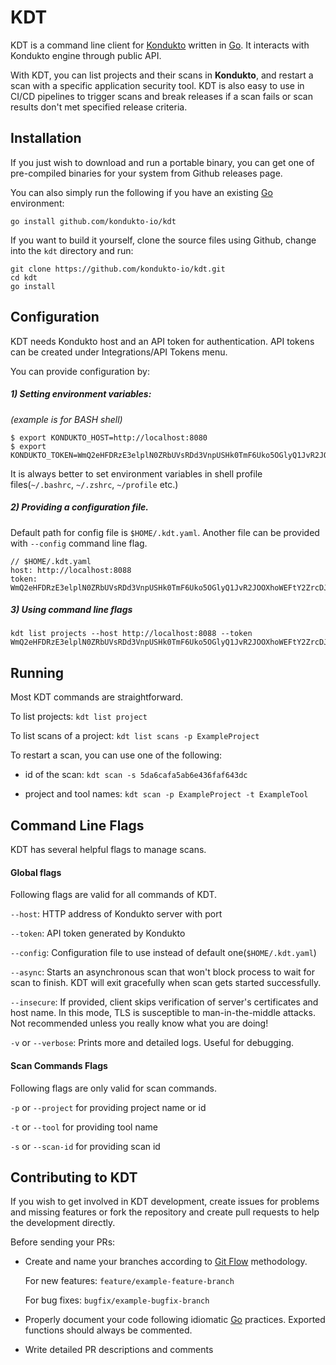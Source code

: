 # KDT
KDT is a command line client for [Kondukto](https://kondukto.io) written in [Go](https://golang.org). It interacts with Kondukto engine through public API. 

With KDT, you can list projects and their scans in **Kondukto**, and restart a scan with a specific application security tool. KDT is also easy to use in CI/CD pipelines to trigger scans and break releases if a scan fails or scan results don't met specified release criteria. 

## Installation
If you just wish to download and run a portable binary, you can get one of pre-compiled binaries for your system from Github releases page.

You can also simply run the following if you have an existing [Go](https://golang.org) environment:
```
go install github.com/kondukto-io/kdt
```

If you want to build it yourself, clone the source files using Github, change into the `kdt` directory and run:
```
git clone https://github.com/kondukto-io/kdt.git
cd kdt
go install
```

## Configuration
KDT needs Kondukto host and an API token for authentication. API tokens can be created under Integrations/API Tokens menu.

You can provide configuration by:

##### 1) Setting environment variables: 

*(example is for BASH shell)*
```
$ export KONDUKTO_HOST=http://localhost:8080
$ export KONDUKTO_TOKEN=WmQ2eHFDRzE3elplN0ZRbUVsRDd3VnpUSHk0TmF6Uko5OGlyQ1JvR2JOOXhoWEFtY2ZrcDJZUGtrb2tV
```
It is always better to set environment variables in shell profile files(`~/.bashrc`, `~/.zshrc`, `~/profile` etc.)
##### 2) Providing a configuration file.

Default path for config file is `$HOME/.kdt.yaml`. Another file can be provided with `--config` command line flag.
```
// $HOME/.kdt.yaml 
host: http://localhost:8088
token: WmQ2eHFDRzE3elplN0ZRbUVsRDd3VnpUSHk0TmF6Uko5OGlyQ1JvR2JOOXhoWEFtY2ZrcDJZUGtrb2tV
```

##### 3) Using command line flags
```
kdt list projects --host http://localhost:8088 --token WmQ2eHFDRzE3elplN0ZRbUVsRDd3VnpUSHk0TmF6Uko5OGlyQ1JvR2JOOXhoWEFtY2ZrcDJZUGtrb2tV
```

## Running
Most KDT commands are straightforward.

To list projects: `kdt list project`

To list scans of a project: `kdt list scans -p ExampleProject`

To restart a scan, you can use one of the following:

- id of the scan: `kdt scan -s 5da6cafa5ab6e436faf643dc`

- project and tool names: `kdt scan -p ExampleProject -t ExampleTool`

## Command Line Flags
KDT has several helpful flags to manage scans.

#### Global flags

Following flags are valid for all commands of KDT.

`--host`: HTTP address of Kondukto server with port

`--token`: API token generated by Kondukto

`--config`: Configuration file to use instead of default one(`$HOME/.kdt.yaml`)

`--async`: Starts an asynchronous scan that won't block process to wait for scan to finish. KDT will exit gracefully when scan gets started successfully.

`--insecure`: If provided, client skips verification of server's certificates and host name. In this mode, TLS is susceptible to man-in-the-middle attacks. Not recommended unless you really know what you are doing!

`-v` or `--verbose`: Prints more and detailed logs. Useful for debugging.

#### Scan Commands Flags
Following flags are only valid for scan commands.

`-p` or `--project` for providing project name or id

`-t` or `--tool` for providing tool name

`-s` or `--scan-id` for providing scan id


## Contributing to KDT
If you wish to get involved in KDT development, create issues for problems and missing features or fork the repository and create pull requests to help the development directly.

Before sending your PRs:
- Create and name your branches according to [Git Flow](https://nvie.com/posts/a-successful-git-branching-model/) methodology.

    For new features: `feature/example-feature-branch`

    For bug fixes: `bugfix/example-bugfix-branch`

- Properly document your code following idiomatic [Go](https://golang.org) practices. Exported functions should always be commented.

- Write detailed PR descriptions and comments
